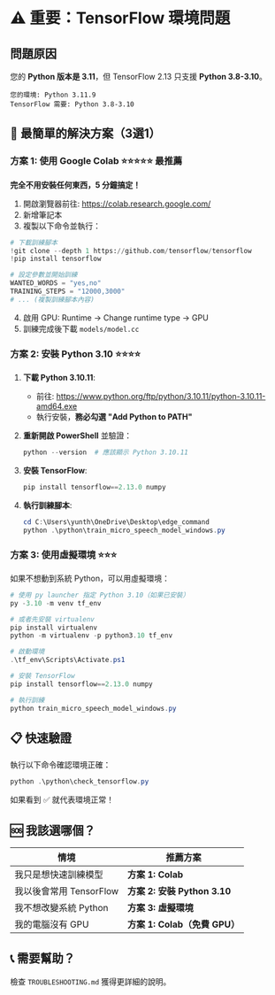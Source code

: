 # ⚠️ 重要：TensorFlow 環境問題

## 問題原因

您的 **Python 版本是 3.11**，但 TensorFlow 2.13 只支援 **Python 3.8-3.10**。

```
您的環境: Python 3.11.9
TensorFlow 需要: Python 3.8-3.10
```

## 🎯 最簡單的解決方案（3選1）

### 方案 1: 使用 Google Colab ⭐⭐⭐⭐⭐ 最推薦

**完全不用安裝任何東西，5 分鐘搞定！**

1. 開啟瀏覽器前往: https://colab.research.google.com/
2. 新增筆記本
3. 複製以下命令並執行：

```python
# 下載訓練腳本
!git clone --depth 1 https://github.com/tensorflow/tensorflow
!pip install tensorflow

# 設定參數並開始訓練
WANTED_WORDS = "yes,no"
TRAINING_STEPS = "12000,3000"
# ... (複製訓練腳本內容)
```

4. 啟用 GPU: Runtime → Change runtime type → GPU
5. 訓練完成後下載 `models/model.cc`

### 方案 2: 安裝 Python 3.10 ⭐⭐⭐⭐

1. **下載 Python 3.10.11**:
   - 前往: https://www.python.org/ftp/python/3.10.11/python-3.10.11-amd64.exe
   - 執行安裝，**務必勾選 "Add Python to PATH"**

2. **重新開啟 PowerShell** 並驗證：
   ```powershell
   python --version  # 應該顯示 Python 3.10.11
   ```

3. **安裝 TensorFlow**:
   ```powershell
   pip install tensorflow==2.13.0 numpy
   ```

4. **執行訓練腳本**:
   ```powershell
   cd C:\Users\yunth\OneDrive\Desktop\edge_command
   python .\python\train_micro_speech_model_windows.py
   ```

### 方案 3: 使用虛擬環境 ⭐⭐⭐

如果不想動到系統 Python，可以用虛擬環境：

```powershell
# 使用 py launcher 指定 Python 3.10（如果已安裝）
py -3.10 -m venv tf_env

# 或者先安裝 virtualenv
pip install virtualenv
python -m virtualenv -p python3.10 tf_env

# 啟動環境
.\tf_env\Scripts\Activate.ps1

# 安裝 TensorFlow
pip install tensorflow==2.13.0 numpy

# 執行訓練
python train_micro_speech_model_windows.py
```

## 📋 快速驗證

執行以下命令確認環境正確：

```powershell
python .\python\check_tensorflow.py
```

如果看到 ✅ 就代表環境正常！

## 🆘 我該選哪個？

| 情境 | 推薦方案 |
|------|---------|
| 我只是想快速訓練模型 | **方案 1: Colab** |
| 我以後會常用 TensorFlow | **方案 2: 安裝 Python 3.10** |
| 我不想改變系統 Python | **方案 3: 虛擬環境** |
| 我的電腦沒有 GPU | **方案 1: Colab（免費 GPU）** |

## 📞 需要幫助？

檢查 `TROUBLESHOOTING.md` 獲得更詳細的說明。

